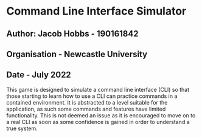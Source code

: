 # Command Line Interface Simulator

## Author: Jacob Hobbs - 190161842
## Organisation - Newcastle University
## Date - July 2022

This game is designed to simulate a command line interface (CLI) so that those starting to learn how to use a CLI can practice commands in a contained environment. It is abstracted to a level suitable for the application, as such some commands and features have limited functionality. This is not deemed an issue as it is encouraged to move on to a real CLI as soon as some confidence is gained in order to understand a true system. 